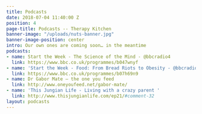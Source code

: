 ```yaml
---
title: Podcasts
date: 2018-07-04 11:40:00 Z
position: 4
page-title: Podcasts -- Therapy Kitchen
banner-image: "/uploads/nuts-banner.jpg"
banner-image-position: center
intro: Our own ones are coming soon… in the meantime
podcasts:
- name: Start the Week - The Science of the Mind - @bbcradio4
  link: https://www.bbc.co.uk/programmes/b047wnyf
- name: 'Start the Week - Food: From Bread Riots to Obesity - @bbcradio4'
  link: https://www.bbc.co.uk/programmes/b07h69n9
- name: Dr Gabor Mate – the one you feed
  link: http://www.oneyoufeed.net/gabor-mate/
- name: 'This Jungian Life - Living with a crazy parent '
  link: http://www.thisjungianlife.com/ep21/#comment-32
layout: podcasts
---
```


